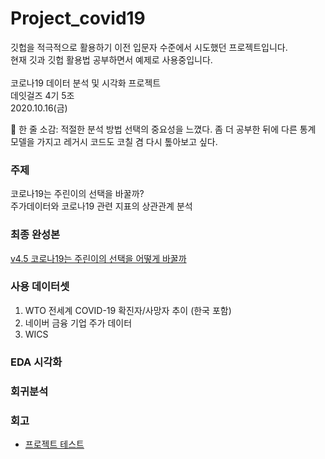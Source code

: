 # Project_covid19
깃헙을 적극적으로 활용하기 이전 입문자 수준에서 시도했던 프로젝트입니다.  
현재 깃과 깃헙 활용법 공부하면서 예제로 사용중입니다.  
<br>
코로나19 데이터 분석 및 시각화 프로젝트  
데잇걸즈 4기 5조  
2020.10.16(금)  

💬 한 줄 소감: 적절한 분석 방법 선택의 중요성을 느꼈다. 좀 더 공부한 뒤에 다른 통계 모델을 가지고 레거시 코드도 코칠 겸 다시 톺아보고 싶다.

### 주제
코로나19는 주린이의 선택을 바꿀까?  
주가데이터와 코로나19 관련 지표의 상관관계 분석  

### 최종 완성본
[v4.5 코로나19는 주린이의 선택을 어떻게 바꿀까](project-covid19.ipynb)

### 사용 데이터셋
1. WTO 전세계 COVID-19 확진자/사망자 추이 (한국 포함)
2. 네이버 금융 기업 주가 데이터
3. WICS

### EDA 시각화

### 회귀분석

### 회고

 - [프로젝트 테스트](코로나프로젝트.html)
